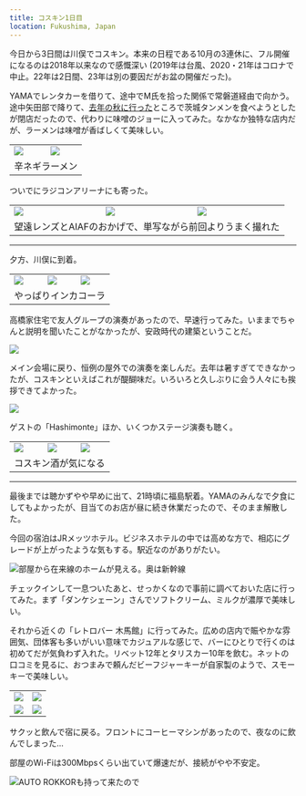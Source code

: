 ```yaml
---
title: コスキン1日目
location: Fukushima, Japan
---
```


今日から3日間は川俣でコスキン。本来の日程である10月の3連休に、フル開催になるのは2018年以来なので感慨深い (2019年は台風、2020・21年はコロナで中止。22年は2日間、23年は別の要因だがお盆の開催だった)。

YAMAでレンタカーを借りて、途中でM氏を拾った関係で常磐道経由で向かう。途中矢田部で降りて、[去年の秋に行った](/articles/20231118)ところで茨城タンメンを食べようとしたが閉店だったので、代わりに味噌のジョーに入ってみた。なかなか独特な店内だが、ラーメンは味噌が香ばしくて美味しい。

<table>
  <tr>
    <td><img class="caption" src="https://photos.old.apkas.net/medium/202410/20241012-113606.webp" /></td>
    <td><img class="caption" src="https://photos.old.apkas.net/medium/202410/20241012-114529.webp" /></td>
  </tr>
  <tr>
    <td colspan="2">辛ネギラーメン</td>
  </tr>
</table>

ついでにラジコンアリーナにも寄った。

<table>
  <tr>
    <td><img class="caption" src="https://photos.old.apkas.net/medium/202410/20241012-122748.webp" /></td>
    <td><img class="caption" src="https://photos.old.apkas.net/medium/202410/20241012-123346.webp" /></td>
    <td><img class="caption" src="https://photos.old.apkas.net/medium/202410/20241012-123505.webp" /></td>
  </tr>
  <tr>
    <td colspan="3">望遠レンズとAIAFのおかげで、単写ながら前回よりうまく撮れた</td>
  </tr>
</table>

---

夕方、川俣に到着。


<table>
  <tr>
    <td><img class="caption" src="https://photos.old.apkas.net/medium/202410/20241012-160003.webp" /></td>
    <td><img class="caption" src="https://photos.old.apkas.net/medium/202410/20241012-160020.webp" /></td>
    <td><img class="caption" src="https://photos.old.apkas.net/medium/202410/20241012-161224.webp" /></td>
  </tr>
  <tr>
    <td colspan="3">やっぱりインカコーラ</td>
  </tr>
</table>

高橋家住宅で友人グループの演奏があったので、早速行ってみた。いままでちゃんと説明を聞いたことがなかったが、安政時代の建築ということだ。

![](https://photos.old.apkas.net/medium/202410/20241012-164957.webp)

メイン会場に戻り、恒例の屋外での演奏を楽しんだ。去年は暑すぎてできなかったが、コスキンといえばこれが醍醐味だ。いろいろと久しぶりに会う人々にも挨拶できてよかった。

![](https://photos.old.apkas.net/medium/202410/20241012-172055.webp)

ゲストの「Hashimonte」ほか、いくつかステージ演奏も聴く。

<table>
  <tr>
    <td><img class="caption" src="https://photos.old.apkas.net/medium/202410/20241012-192311.webp" /></td>
    <td><img class="caption" src="https://photos.old.apkas.net/medium/202410/20241012-192533.webp" /></td>
    <td><img class="caption" src="https://photos.old.apkas.net/medium/202410/20241012-193035.webp" /></td>
  </tr>
  <tr>
    <td colspan="3">コスキン酒が気になる</td>
  </tr>
</table>

---

最後までは聴かずやや早めに出て、21時頃に福島駅着。YAMAのみんなで夕食にしてもよかったが、目当てのお店が昼に続き休業だったので、そのまま解散した。

今回の宿泊はJRメッツホテル。ビジネスホテルの中では高めな方で、相応にグレードが上がったような気もする。駅近なのがありがたい。

![部屋から在来線のホームが見える。奥は新幹線](https://photos.old.apkas.net/medium/202410/20241012-213329.webp)

チェックインして一息ついたあと、せっかくなので事前に調べておいた店に行ってみた。まず「ダンケシェーン」さんでソフトクリーム、ミルクが濃厚で美味しい。

それから近くの「レトロバー 木馬館」に行ってみた。広めの店内で賑やかな雰囲気、団体客も多いがいい意味でカジュアルな感じで、バーにひとりで行くのは初めてだが気負わず入れた。リベット12年とタリスカー10年を飲む。ネットの口コミを見るに、おつまみで頼んだビーフジャーキーが自家製のようで、スモーキーで美味しい。

<table>
  <tr>
    <td><img class="top" src="https://photos.old.apkas.net/medium/202410/20241012-220255.webp" /></td>
    <td><img class="top" src="https://photos.old.apkas.net/medium/202410/20241012-221009.webp" /></td>
  </tr>
  <tr>
    <td><img class="bottom" src="https://photos.old.apkas.net/medium/202410/20241012-221438.webp" /></td>
    <td><img class="bottom" src="https://photos.old.apkas.net/medium/202410/20241012-225535.webp" /></td>
  </tr>
</table>

サクッと飲んで宿に戻る。フロントにコーヒーマシンがあったので、夜なのに飲んでしまった...

部屋のWi-Fiは300Mbpsくらい出ていて爆速だが、接続がやや不安定。

![AUTO ROKKORも持って来たので](https://photos.old.apkas.net/medium/202410/20241012-231456.webp)
